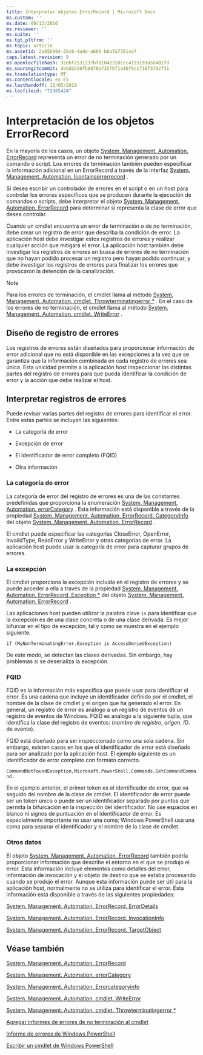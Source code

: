 ```yaml
---
title: Interpretar objetos ErrorRecord | Microsoft Docs
ms.custom: ''
ms.date: 09/13/2016
ms.reviewer: ''
ms.suite: ''
ms.tgt_pltfrm: ''
ms.topic: article
ms.assetid: 2a65b964-5bc6-4ade-a66b-b6afa7351ce7
caps.latest.revision: 9
ms.openlocfilehash: 32ebf2531237bfd1042310ccc4155193a58401fd
ms.sourcegitcommit: debd2b38fb8070a7357bf1a4bf9cc736f3702f31
ms.translationtype: MT
ms.contentlocale: es-ES
ms.lasthandoff: 12/05/2019
ms.locfileid: "72365424"
---
```

# <a name="interpreting-errorrecord-objects"></a>Interpretación de los objetos ErrorRecord

En la mayoría de los casos, un objeto [System. Management. Automation. ErrorRecord](/dotnet/api/System.Management.Automation.ErrorRecord) representa un error de no terminación generado por un comando o script. Los errores de terminación también pueden especificar la información adicional en un ErrorRecord a través de la interfaz [System. Management. Automation. Icontainserrorrecord](/dotnet/api/System.Management.Automation.IContainsErrorRecord) .

Si desea escribir un controlador de errores en el script o en un host para controlar los errores específicos que se producen durante la ejecución de comandos o scripts, debe interpretar el objeto [System. Management. Automation. ErrorRecord](/dotnet/api/System.Management.Automation.ErrorRecord) para determinar si representa la clase de error que desea controlar.

Cuando un cmdlet encuentra un error de terminación o de no terminación, debe crear un registro de error que describa la condición de error. La aplicación host debe investigar estos registros de errores y realizar cualquier acción que mitigará el error. La aplicación host también debe investigar los registros de errores en busca de errores de no terminación que no hayan podido procesar un registro pero hayan podido continuar, y debe investigar los registros de errores para finalizar los errores que provocaron la detención de la canalización.

> [!NOTE]
> Para los errores de terminación, el cmdlet llama al método [System. Management. Automation. cmdlet. Throwterminatingerror *](/dotnet/api/System.Management.Automation.Cmdlet.ThrowTerminatingError) . En el caso de los errores de no terminación, el cmdlet llama al método [System. Management. Automation. cmdlet. WriteError](/dotnet/api/System.Management.Automation.Cmdlet.WriteError) .

## <a name="error-record-design"></a>Diseño de registro de errores

Los registros de errores están diseñados para proporcionar información de error adicional que no está disponible en las excepciones a la vez que se garantiza que la información combinada en cada registro de errores sea única. Esta unicidad permite a la aplicación host inspeccionar las distintas partes del registro de errores para que pueda identificar la condición de error y la acción que debe realizar el host.

## <a name="interpreting-error-records"></a>Interpretar registros de errores

Puede revisar varias partes del registro de errores para identificar el error. Entre estas partes se incluyen las siguientes:

- La categoría de error

- Excepción de error

- El identificador de error completo (FQID)

- Otra información

### <a name="the-error-category"></a>La categoría de error

La categoría de error del registro de errores es una de las constantes predefinidas que proporciona la enumeración [System. Management. Automation. errorCategory](/dotnet/api/System.Management.Automation.ErrorCategory) . Esta información está disponible a través de la propiedad [System. Management. Automation. ErrorRecord. CategoryInfo](/dotnet/api/System.Management.Automation.ErrorRecord.CategoryInfo) del objeto [System. Management. Automation. ErrorRecord](/dotnet/api/System.Management.Automation.ErrorRecord) .

El cmdlet puede especificar las categorías CloseError, OpenError, InvalidType, ReadError y WriteError y otras categorías de error. La aplicación host puede usar la categoría de error para capturar grupos de errores.

### <a name="the-exception"></a>La excepción

El cmdlet proporciona la excepción incluida en el registro de errores y se puede acceder a ella a través de la propiedad [System. Management. Automation. ErrorRecord. Exception *](/dotnet/api/System.Management.Automation.ErrorRecord.Exception) del objeto [System. Management. Automation. ErrorRecord](/dotnet/api/System.Management.Automation.ErrorRecord) .

Las aplicaciones host pueden utilizar la palabra clave `is` para identificar que la excepción es de una clase concreta o de una clase derivada. Es mejor bifurcar en el tipo de excepción, tal y como se muestra en el ejemplo siguiente.

`if (MyNonTerminatingError.Exception is AccessDeniedException)`

De este modo, se detectan las clases derivadas. Sin embargo, hay problemas si se deserializa la excepción.

### <a name="the-fqid"></a>FQID

FQID es la información más específica que puede usar para identificar el error. Es una cadena que incluye un identificador definido por el cmdlet, el nombre de la clase de cmdlet y el origen que ha generado el error. En general, un registro de error es análogo a un registro de eventos de un registro de eventos de Windows. FQID es análogo a la siguiente tupla, que identifica la clase del registro de eventos: (*nombre de registro*, *origen*, *ID*. de evento).

FQID está diseñado para ser inspeccionado como una sola cadena. Sin embargo, existen casos en los que el identificador de error está diseñado para ser analizado por la aplicación host. El ejemplo siguiente es un identificador de error completo con formato correcto.

`CommandNotFoundException,Microsoft.PowerShell.Commands.GetCommandCommand.`

En el ejemplo anterior, el primer token es el identificador de error, que va seguido del nombre de la clase de cmdlet. El identificador de error puede ser un token único o puede ser un identificador separado por puntos que permita la bifurcación en la inspección del identificador. No use espacios en blanco ni signos de puntuación en el identificador de error. Es especialmente importante no usar una coma; Windows PowerShell usa una coma para separar el identificador y el nombre de la clase de cmdlet.

### <a name="other-information"></a>Otros datos

El objeto [System. Management. Automation. ErrorRecord](/dotnet/api/System.Management.Automation.ErrorRecord) también podría proporcionar información que describe el entorno en el que se produjo el error. Esta información incluye elementos como detalles del error, información de invocación y el objeto de destino que se estaba procesando cuando se produjo el error. Aunque esta información puede ser útil para la aplicación host, normalmente no se utiliza para identificar el error. Esta información está disponible a través de las siguientes propiedades:

[System. Management. Automation. ErrorRecord. ErrorDetails](/dotnet/api/System.Management.Automation.ErrorRecord.ErrorDetails)

[System. Management. Automation. ErrorRecord. InvocationInfo](/dotnet/api/System.Management.Automation.ErrorRecord.InvocationInfo)

[System. Management. Automation. ErrorRecord. TargetObject](/dotnet/api/System.Management.Automation.ErrorRecord.TargetObject)

## <a name="see-also"></a>Véase también

[System. Management. Automation. ErrorRecord](/dotnet/api/System.Management.Automation.ErrorRecord)

[System. Management. Automation. errorCategory](/dotnet/api/System.Management.Automation.ErrorCategory)

[System. Management. Automation. Errorcategoryinfo](/dotnet/api/System.Management.Automation.ErrorCategoryInfo)

[System. Management. Automation. cmdlet. WriteError](/dotnet/api/System.Management.Automation.Cmdlet.WriteError)

[System. Management. Automation. cmdlet. Throwterminatingerror *](/dotnet/api/System.Management.Automation.Cmdlet.ThrowTerminatingError)

[Agregar informes de errores de no terminación al cmdlet](./adding-non-terminating-error-reporting-to-your-cmdlet.md)

[Informe de errores de Windows PowerShell](./error-reporting-concepts.md)

[Escribir un cmdlet de Windows PowerShell](./writing-a-windows-powershell-cmdlet.md)
